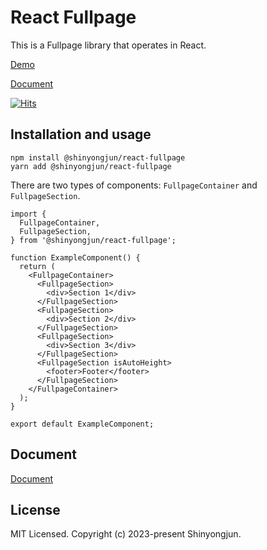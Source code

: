 # React Fullpage

This is a Fullpage library that operates in React.

[Demo](https://shinyongjun.com/package/react-fullpage)

[Document](https://shinyongjun.com/package/react-fullpage/document)

[![Hits](https://hits.seeyoufarm.com/api/count/incr/badge.svg?url=https%3A%2F%2Fgithub.com%2Fshinyj1991%2Freact-fullpage&count_bg=%2379C83D&title_bg=%23555555&icon=&icon_color=%23E7E7E7&title=hits&edge_flat=false)](https://hits.seeyoufarm.com)

## Installation and usage

```
npm install @shinyongjun/react-fullpage
yarn add @shinyongjun/react-fullpage
```

There are two types of components: `FullpageContainer` and `FullpageSection`.

```tsx
import {
  FullpageContainer,
  FullpageSection,
} from '@shinyongjun/react-fullpage';

function ExampleComponent() {
  return (
    <FullpageContainer>
      <FullpageSection>
        <div>Section 1</div>
      </FullpageSection>
      <FullpageSection>
        <div>Section 2</div>
      </FullpageSection>
      <FullpageSection>
        <div>Section 3</div>
      </FullpageSection>
      <FullpageSection isAutoHeight>
        <footer>Footer</footer>
      </FullpageSection>
    </FullpageContainer>
  );
}

export default ExampleComponent;
```

## Document

[Document](https://shinyongjun.com/package/react-fullpage/document)

## License

MIT Licensed. Copyright (c) 2023-present Shinyongjun.
